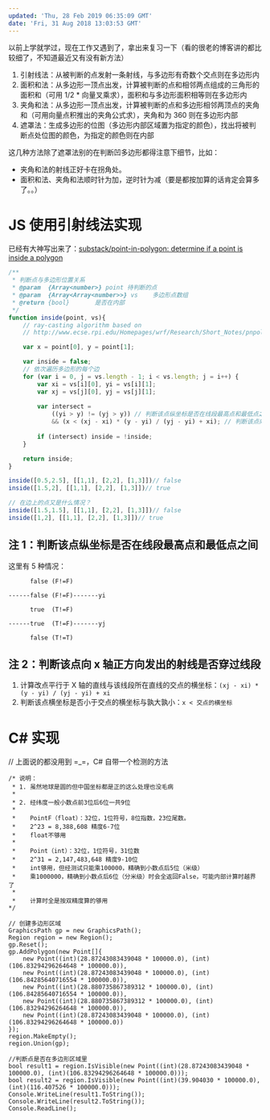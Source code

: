 ```yaml
---
updated: 'Thu, 28 Feb 2019 06:35:09 GMT'
date: 'Fri, 31 Aug 2018 13:03:53 GMT'
---
```


以前上学就学过，现在工作又遇到了，拿出来复习一下（看的很老的博客讲的都比较细了，不知道最近又有没有新方法）

1.  引射线法：从被判断的点发射一条射线，与多边形有奇数个交点则在多边形内
2.  面积和法：从多边形一顶点出发，计算被判断的点和相邻两点组成的三角形的面积和（可用 1/2 \* 向量叉乘求），面积和与多边形面积相等则在多边形内
3.  夹角和法：从多边形一顶点出发，计算被判断的点和多边形相邻两顶点的夹角和（可用向量点积推出的夹角公式求），夹角和为 360 则在多边形内部
4.  遮罩法：生成多边形的位图（多边形内部区域置为指定的颜色），找出将被判断点处位图的颜色，为指定的颜色则在内部

这几种方法除了遮罩法别的在判断凹多边形都得注意下细节，比如：

-   夹角和法的射线正好卡在拐角处。
-   面积和法、夹角和法顺时针为加，逆时针为减（要是都按加算的话肯定会算多了。。）

# JS 使用引射线法实现

已经有大神写出来了：[substack/point-in-polygon: determine if a point is inside a polygon](https://github.com/substack/point-in-polygon)

```js
/**
 * 判断点与多边形位置关系
 * @param  {Array<number>} point 待判断的点
 * @param  {Array<Array<number>>} vs    多边形点数组
 * @return {bool}       是否在内部
 */
function inside(point, vs){
    // ray-casting algorithm based on
    // http://www.ecse.rpi.edu/Homepages/wrf/Research/Short_Notes/pnpoly.html

    var x = point[0], y = point[1];

    var inside = false;
    // 依次遍历多边形的每个边
    for (var i = 0, j = vs.length - 1; i < vs.length; j = i++) {
        var xi = vs[i][0], yi = vs[i][1];
        var xj = vs[j][0], yj = vs[j][1];
        
        var intersect = 
            ((yi > y) != (yj > y)) // 判断该点纵坐标是否在线段最高点和最低点之间[注1]
            && (x < (xj - xi) * (y - yi) / (yj - yi) + xi); // 判断该点向x轴正方向发出的射线是否穿过线段[注2]
            
        if (intersect) inside = !inside;
    }

    return inside;
}

inside([0.5,2.5], [[1,1], [2,2], [1,3]])// false
inside([1.5,2], [[1,1], [2,2], [1,3]])// true

// 在边上的点又是什么情况？
inside([1.5,1.5], [[1,1], [2,2], [1,3]])// false
inside([1,2], [[1,1], [2,2], [1,3]])// true
```

## 注 1：判断该点纵坐标是否在线段最高点和最低点之间

这里有 5 种情况：

```
      false (F!=F)

------false (F!=F)-------yi

      true  (T!=F)

------true  (T!=F)-------yj

      false (T!=T)
```

## 注 2：判断该点向 x 轴正方向发出的射线是否穿过线段

1.  计算改点平行于 X 轴的直线与该线段所在直线的交点的横坐标：`(xj - xi) * (y - yi) / (yj - yi) + xi`
2.  判断该点横坐标是否小于交点的横坐标与孰大孰小：`x < 交点的横坐标`

# C# 实现

// 上面说的都没用到 =\_=，C# 自带一个检测的方法

```
/* 说明：
 * 1. 虽然地球是圆的但中国坐标都是正的这么处理也没毛病
 * 
 * 2. 经纬度一般小数点前3位后6位一共9位
 * 
 *    PointF（float）：32位，1位符号，8位指数，23位尾数。
 *    2^23 = 8,388,608 精度6-7位
 *    float不够用
 * 
 *    Point（int）：32位，1位符号，31位数
 *    2^31 = 2,147,483,648 精度9-10位
 *    int够用，但经测试只能乘100000，精确到小数点后5位（米级）
 *    乘1000000，精确到小数点后6位（分米级）时会全返回False，可能内部计算时越界了
 *    
 *    计算时全是按双精度算的够用
*/

// 创建多边形区域
GraphicsPath gp = new GraphicsPath();
Region region = new Region();
gp.Reset();
gp.AddPolygon(new Point[]{
    new Point((int)(28.87243083439048 * 100000.0), (int)(106.83294296264648 * 100000.0)),
    new Point((int)(28.87243083439048 * 100000.0), (int)(106.84285640716554 * 100000.0)),
    new Point((int)(28.880735867389312 * 100000.0), (int)(106.84285640716554 * 100000.0)),
    new Point((int)(28.880735867389312 * 100000.0), (int)(106.83294296264648 * 100000.0)),
    new Point((int)(28.87243083439048 * 100000.0), (int)(106.83294296264648 * 100000.0))
});
region.MakeEmpty();
region.Union(gp);

//判断点是否在多边形区域里
bool result1 = region.IsVisible(new Point((int)(28.87243083439048 * 100000.0), (int)(106.83294296264648 * 100000.0)));
bool result2 = region.IsVisible(new Point((int)(39.904030 * 100000.0), (int)(116.407526 * 100000.0)));
Console.WriteLine(result1.ToString());
Console.WriteLine(result2.ToString());
Console.ReadLine();
```
